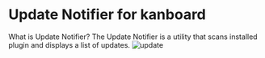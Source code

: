 # Update Notifier for kanboard
What is Update Notifier? The Update Notifier is a utility that scans installed plugin and displays a list of updates.
![update](https://user-images.githubusercontent.com/11728231/47525001-7852f300-d89c-11e8-9a1d-eabd125c549b.jpg)
